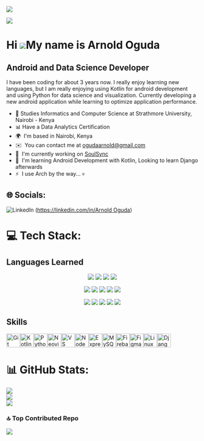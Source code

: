 <a href="https://www.github.com/Arnold-18-CS" target="_blank" rel="noreferrer"><img
src="https://img.shields.io/github/followers/Arnold-18-CS?logo=github&style=for-the-badge&color=0891b2&labelColor=1c1917" /></a>

[![](https://visitcount.itsvg.in/api?id=Arnold-18-CS&icon=10&color=1)]()

Hi ![](https://user-images.githubusercontent.com/18350557/176309783-0785949b-9127-417c-8b55-ab5a4333674e.gif)My name is Arnold Oguda
====================================================================================================================================

Android and Data Science Developer
----------------------------------

I have been coding for about 3 years now. I really enjoy learning new languages, but I am really enjoying using Kotlin for android development and using Python for data science and visualization. Currently developing a new android application while learning to optimize application performance.

* 🏫 Studies Informatics and Computer Science at Strathmore University, Nairobi - Kenya
* 📊 Have a Data Analytics Certification 
* 🌍  I'm based in Nairobi, Kenya
* ✉️  You can contact me at [ogudaarnold@gmail.com](mailto:ogudaarnold@gmail.com )
* 🚀  I'm currently working on [SoulSync](http://www.figma.com/community/file/1454571861620169675/soul-sync)
* 🧠  I'm learning Android Development with Kotlin, Looking to learn Django afterwards
* ⚡  I use Arch by the way... 💀


## 🌐 Socials:
![LinkedIn](https://img.shields.io/badge/LinkedIn-%230077B5.svg?logo=linkedin&logoColor=white) ([https://linkedin.com/in/Arnold Oguda](https://www.linkedin.com/in/arnold-oguda-abb438310/?lipi=urn%3Ali%3Apage%3Ad_flagship3_profile_verification_details%3BAtXA%2BfTmScah34XVrb7l7A%3D%3D)) 


# 💻 Tech Stack:
## Languages Learned

<center>
  <!-- Row 1 -->
  <p>
    <img src="https://img.shields.io/badge/apache-%23D42029.svg?style=for-the-badge&logo=apache&logoColor=white" />
    <img src="https://img.shields.io/badge/figma-%23F24E1E.svg?style=for-the-badge&logo=figma&logoColor=white" />
    <img src="https://img.shields.io/badge/javascript-%23323330.svg?style=for-the-badge&logo=javascript&logoColor=%23F7DF1E" />
    <img src="https://img.shields.io/badge/kotlin-%237F52FF.svg?style=for-the-badge&logo=kotlin&logoColor=white" />
  </p>

  <!-- Row 2 -->
  <p>
    <img src="https://img.shields.io/badge/markdown-%23000000.svg?style=for-the-badge&logo=markdown&logoColor=white" />
    <img src="https://img.shields.io/badge/MariaDB-003545?style=for-the-badge&logo=mariadb&logoColor=white" />
    <img src="https://img.shields.io/badge/Matplotlib-%23ffffff.svg?style=for-the-badge&logo=Matplotlib&logoColor=black" />
    <img src="https://img.shields.io/badge/mysql-4479A1.svg?style=for-the-badge&logo=mysql&logoColor=white" />
    <img src="https://img.shields.io/badge/numpy-%23013243.svg?style=for-the-badge&logo=numpy&logoColor=white" />
  </p>

  <!-- Row 3 -->
  <p>
    <img src="https://img.shields.io/badge/Next-black?style=for-the-badge&logo=next.js&logoColor=white" />
    <img src="https://img.shields.io/badge/pandas-%23150458.svg?style=for-the-badge&logo=pandas&logoColor=white" />
    <img src="https://img.shields.io/badge/power_bi-F2C811?style=for-the-badge&logo=powerbi&logoColor=black" />
    <img src="https://img.shields.io/badge/python-3670A0?style=for-the-badge&logo=python&logoColor=ffdd54" />
    <img src="https://img.shields.io/badge/scikit--learn-%23F7931E.svg?style=for-the-badge&logo=scikit-learn&logoColor=white" />
  </p>
</center>

## Skills 

<p align="left">
<a href="https://git-scm.com/" target="_blank" rel="noreferrer"><img src="https://raw.githubusercontent.com/danielcranney/readme-generator/main/public/icons/skills/git-colored.svg" width="36" height="36" alt="Git" /></a><a href="https://kotlinlang.org/" target="_blank" rel="noreferrer"><img src="https://raw.githubusercontent.com/danielcranney/readme-generator/main/public/icons/skills/kotlin-colored.svg" width="36" height="36" alt="Kotlin" /></a><a href="https://www.python.org/" target="_blank" rel="noreferrer"><img src="https://raw.githubusercontent.com/danielcranney/readme-generator/main/public/icons/skills/python-colored.svg" width="36" height="36" alt="Python" /></a><a href="https://neovim.io/" target="_blank" rel="noreferrer"><img src="https://raw.githubusercontent.com/danielcranney/readme-generator/main/public/icons/skills/neovim.svg" width="36" height="36" alt="Neovim" /></a><a href="https://code.visualstudio.com/" target="_blank" rel="noreferrer"><img src="https://raw.githubusercontent.com/danielcranney/readme-generator/main/public/icons/skills/visualstudiocode.svg" width="36" height="36" alt="VS Code" /></a><a href="https://nodejs.org/en/" target="_blank" rel="noreferrer"><img src="https://raw.githubusercontent.com/danielcranney/readme-generator/main/public/icons/skills/nodejs-colored.svg" width="36" height="36" alt="NodeJS" /></a><a href="https://expressjs.com/" target="_blank" rel="noreferrer"><img src="https://raw.githubusercontent.com/danielcranney/readme-generator/main/public/icons/skills/express-colored-dark.svg" width="36" height="36" alt="Express" /></a><a href="https://www.mysql.com/" target="_blank" rel="noreferrer"><img src="https://raw.githubusercontent.com/danielcranney/readme-generator/main/public/icons/skills/mysql-colored.svg" width="36" height="36" alt="MySQL" /></a><a href="https://firebase.google.com/" target="_blank" rel="noreferrer"><img src="https://raw.githubusercontent.com/danielcranney/readme-generator/main/public/icons/skills/firebase-colored.svg" width="36" height="36" alt="Firebase" /></a><a href="https://www.figma.com/" target="_blank" rel="noreferrer"><img src="https://raw.githubusercontent.com/danielcranney/readme-generator/main/public/icons/skills/figma-colored.svg" width="36" height="36" alt="Figma" /></a><a href="https://www.linux.org" target="_blank" rel="noreferrer"><img src="https://raw.githubusercontent.com/danielcranney/readme-generator/main/public/icons/skills/linux-colored.svg" width="36" height="36" alt="Linux" /></a><a href="https://www.djangoproject.com/" target="_blank" rel="noreferrer"><img src="https://raw.githubusercontent.com/danielcranney/readme-generator/main/public/icons/skills/django-colored-dark.svg" width="36" height="36" alt="Django" /></a>
</p>

# 📊 GitHub Stats:
![](https://github-readme-stats.vercel.app/api?username=Arnold-18-CS&theme=discord_old_blurple&hide_border=false&include_all_commits=false&count_private=false)<br/>
![](https://github-readme-streak-stats.herokuapp.com/?user=Arnold-18-CS&theme=discord_old_blurple&hide_border=false)<br/>
![](https://github-readme-stats.vercel.app/api/top-langs/?username=Arnold-18-CS&theme=discord_old_blurple&hide_border=false&include_all_commits=false&count_private=true&layout=donut)

### 🔝 Top Contributed Repo
![](https://github-contributor-stats.vercel.app/api?username=Arnold-18-CS&limit=5&theme=github_dark_dimmed&combine_all_yearly_contributions=true)


<!-- Proudly created with GPRM ( https://gprm.itsvg.in ) -->
